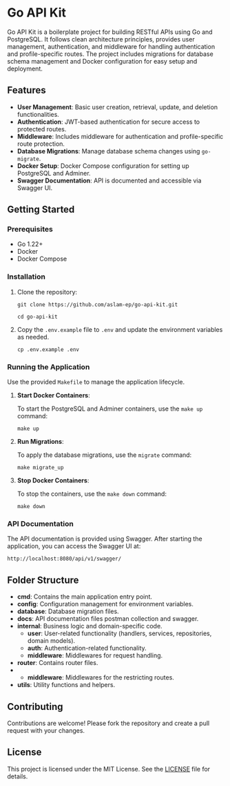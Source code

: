 Go API Kit
==========

Go API Kit is a boilerplate project for building RESTful APIs using Go and PostgreSQL. It follows clean architecture principles, provides user management, authentication, and middleware for handling authentication and profile-specific routes. The project includes migrations for database schema management and Docker configuration for easy setup and deployment.

Features
--------

*   **User Management**: Basic user creation, retrieval, update, and deletion functionalities.
*   **Authentication**: JWT-based authentication for secure access to protected routes.
*   **Middleware**: Includes middleware for authentication and profile-specific route protection.
*   **Database Migrations**: Manage database schema changes using `go-migrate`.
*   **Docker Setup**: Docker Compose configuration for setting up PostgreSQL and Adminer.
*   **Swagger Documentation**: API is documented and accessible via Swagger UI.

Getting Started
---------------

### Prerequisites

*   Go 1.22+
*   Docker
*   Docker Compose

### Installation

1.  Clone the repository:

    `git clone https://github.com/aslam-ep/go-api-kit.git`
    
    `cd go-api-kit`
    
2.  Copy the `.env.example` file to `.env` and update the environment variables as needed.
    
    `cp .env.example .env`
    

### Running the Application

Use the provided `Makefile` to manage the application lifecycle.

1.  **Start Docker Containers**:
    
    To start the PostgreSQL and Adminer containers, use the `make up` command:
    
    `make up`
    
2.  **Run Migrations**:
    
    To apply the database migrations, use the `migrate` command:
    
    `make migrate_up`
    
3.  **Stop Docker Containers**:
    
    To stop the containers, use the `make down` command:
    
    `make down`
    

### API Documentation

The API documentation is provided using Swagger. After starting the application, you can access the Swagger UI at:

`http://localhost:8080/api/v1/swagger/`

Folder Structure
----------------

*   **cmd**: Contains the main application entry point.
*   **config**: Configuration management for environment variables.
*   **database**: Database migration files.
*   **docs**: API documentation files postman collection and swagger.
*   **internal**: Business logic and domain-specific code.
    *   **user**: User-related functionality (handlers, services, repositories, domain models).
    *   **auth**: Authentication-related functionality.
    *   **middleware**: Middlewares for request handling.
*   **router**: Contains router files.
*   *   **middleware**: Middlewares for the restricting routes.
*   **utils**: Utility functions and helpers.

Contributing
------------

Contributions are welcome! Please fork the repository and create a pull request with your changes.

License
-------
This project is licensed under the MIT License. See the [LICENSE](https://github.com/aslam-ep/go-api-kit/blob/main/LICENSE) file for details.